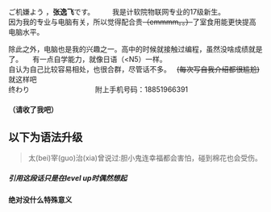 ご机嫌よう ，**张逸飞**です。         
我是计软院物联网专业的17级新生。       
因为我的专业与电脑有关，所以觉得配合贵~~（emmmm。。）~~了室食用能更快提高电脑水平。     

除此之外，电脑也是我的兴趣之一。高中的时候就接触过编程，虽然没啥成绩就是了。                                      
有一点自学能力，就像日语（<N5）一样。          
自认为自己比较容易相处，也很合群，尽管话不多。            
~~(每次写自我介绍都很尴尬)~~       
就这样吧       
终わり                                     
附上手机号码：18851966391
#### （请收了我吧）


## **以下为语法升级**
>太(bei)宰(guo)治(xia)曾说过:胆小鬼连幸福都会害怕，碰到棉花也会受伤。


##### 引用这段话只是在***level up***时偶然想起
**绝对没什么特殊意义**




